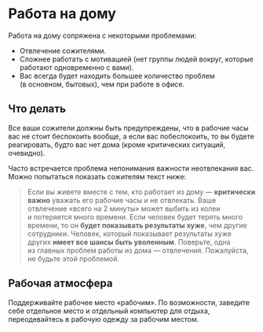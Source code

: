 # Работа на&nbsp;дому

Работа на&nbsp;дому сопряжена с&nbsp;некоторыми проблемами:

* Отвлечение сожителями.
* Сложнее работать с&nbsp;мотивацией (нет группы людей вокруг, которые работают одновременно с&nbsp;вами).
* Вас всегда будет находить большее количество проблем (в&nbsp;основном, бытовых), чем при работе в&nbsp;офисе.

## Что делать

Все ваши сожители должны быть предупреждены, что в&nbsp;рабочие часы вас не&nbsp;стоит беспокоить вообще,
а&nbsp;если вас побеспокоить, то&nbsp;вы&nbsp;будете реагировать, будто вас нет дома (кроме критических ситуаций, очевидно).

Часто встречается проблема непонимания важности неотвлекания вас.
Можно попытаться показать сожителям текст ниже:

> Если вы&nbsp;живете вместе с&nbsp;тем, кто работает из&nbsp;дому&nbsp;&mdash; **критически важно** уважать его рабочие часы и&nbsp;не&nbsp;отвлекать.
> Ваше отвлечение &laquo;всего на&nbsp;2&nbsp;минуты&raquo; может выбить из&nbsp;колеи и&nbsp;потеряется много времени.
> Если человек будет терять много времени, то&nbsp;он&nbsp;**будет показывать результаты хуже**, чем другие сотрудники.
> Человек, который показывает результаты хуже других **имеет все шансы быть уволенным**.
> Поверьте, одна из&nbsp;главных проблем работы из&nbsp;дома&nbsp;&mdash; отвлечения.
> Пожалуйста, не&nbsp;будьте этой проблемой.

## Рабочая атмосфера

Поддерживайте рабочее место &laquo;рабочим&raquo;.
По&nbsp;возможности, заведите себе отдельное место и&nbsp;отдельный компьютер для отдыха, переодевайтесь в&nbsp;рабочую одежду за&nbsp;рабочим местом.

